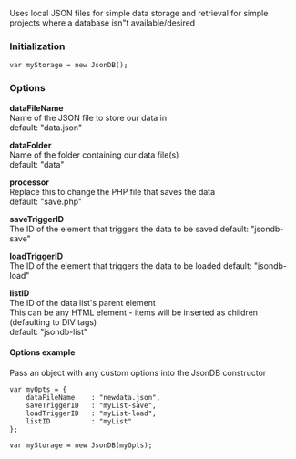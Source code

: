 Uses local JSON files for simple data storage and retrieval
for simple projects where a database isn"t available/desired

### Initialization ###

	var myStorage = new JsonDB();
  
  
### Options ###


**dataFileName**  
Name of the JSON file to store our data in  
default: "data.json"

**dataFolder**  
Name of the folder containing our data file(s)  
default: "data"

**processor**   
Replace this to change the PHP file that saves the data  
default: "save.php"

**saveTriggerID**  
The ID of the element that triggers the data to be saved
default: "jsondb-save"

**loadTriggerID**  
The ID of the element that triggers the data to be loaded
default: "jsondb-load"

**listID**  
The ID of the data list's parent element  
This can be any HTML element - items will be inserted as children (defaulting to DIV tags)  
default: "jsondb-list"
  


#### Options example ####

Pass an object with any custom options into the JsonDB constructor

	var myOpts = {
	    dataFileName    : "newdata.json",
	    saveTriggerID   : "myList-save",
	    loadTriggerID   : "myList-load",
	    listID          : "myList"
	};

	var myStorage = new JsonDB(myOpts);

